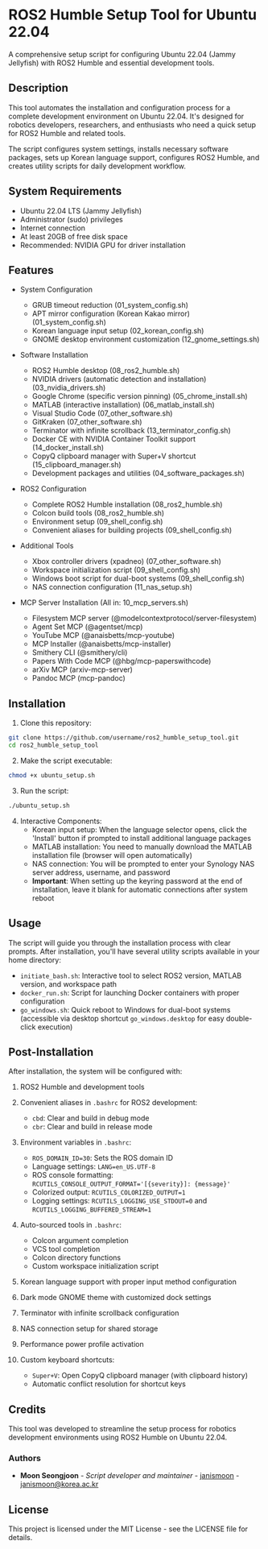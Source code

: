 # ROS2 Humble Setup Tool for Ubuntu 22.04

A comprehensive setup script for configuring Ubuntu 22.04 (Jammy Jellyfish) with ROS2 Humble and essential development tools.

## Description

This tool automates the installation and configuration process for a complete development environment on Ubuntu 22.04. It's designed for robotics developers, researchers, and enthusiasts who need a quick setup for ROS2 Humble and related tools.

The script configures system settings, installs necessary software packages, sets up Korean language support, configures ROS2 Humble, and creates utility scripts for daily development workflow.

## System Requirements

- Ubuntu 22.04 LTS (Jammy Jellyfish)
- Administrator (sudo) privileges
- Internet connection
- At least 20GB of free disk space
- Recommended: NVIDIA GPU for driver installation

## Features

- System Configuration
  - GRUB timeout reduction (01_system_config.sh)
  - APT mirror configuration (Korean Kakao mirror) (01_system_config.sh)
  - Korean language input setup (02_korean_config.sh)
  - GNOME desktop environment customization (12_gnome_settings.sh)

- Software Installation
  - ROS2 Humble desktop (08_ros2_humble.sh)
  - NVIDIA drivers (automatic detection and installation) (03_nvidia_drivers.sh)
  - Google Chrome (specific version pinning) (05_chrome_install.sh)
  - MATLAB (interactive installation) (06_matlab_install.sh)
  - Visual Studio Code (07_other_software.sh)
  - GitKraken (07_other_software.sh)
  - Terminator with infinite scrollback (13_terminator_config.sh)
  - Docker CE with NVIDIA Container Toolkit support (14_docker_install.sh)
  - CopyQ clipboard manager with Super+V shortcut (15_clipboard_manager.sh)
  - Development packages and utilities (04_software_packages.sh)

- ROS2 Configuration
  - Complete ROS2 Humble installation (08_ros2_humble.sh)
  - Colcon build tools (08_ros2_humble.sh)
  - Environment setup (09_shell_config.sh)
  - Convenient aliases for building projects (09_shell_config.sh)

- Additional Tools
  - Xbox controller drivers (xpadneo) (07_other_software.sh)
  - Workspace initialization script (09_shell_config.sh)
  - Windows boot script for dual-boot systems (09_shell_config.sh)
  - NAS connection configuration (11_nas_setup.sh)

- MCP Server Installation (All in: 10_mcp_servers.sh)
  - Filesystem MCP server (@modelcontextprotocol/server-filesystem)
  - Agent Set MCP (@agentset/mcp)
  - YouTube MCP (@anaisbetts/mcp-youtube)
  - MCP Installer (@anaisbetts/mcp-installer)
  - Smithery CLI (@smithery/cli)
  - Papers With Code MCP (@hbg/mcp-paperswithcode)
  - arXiv MCP (arxiv-mcp-server)
  - Pandoc MCP (mcp-pandoc)

## Installation

1. Clone this repository:
```bash
git clone https://github.com/username/ros2_humble_setup_tool.git
cd ros2_humble_setup_tool
```

2. Make the script executable:
```bash
chmod +x ubuntu_setup.sh
```

3. Run the script:
```bash
./ubuntu_setup.sh
```

4. Interactive Components:
   - Korean input setup: When the language selector opens, click the 'Install' button if prompted to install additional language packages
   - MATLAB installation: You need to manually download the MATLAB installation file (browser will open automatically)
   - NAS connection: You will be prompted to enter your Synology NAS server address, username, and password
   - **Important**: When setting up the keyring password at the end of installation, leave it blank for automatic connections after system reboot

## Usage

The script will guide you through the installation process with clear prompts. After installation, you'll have several utility scripts available in your home directory:

- `initiate_bash.sh`: Interactive tool to select ROS2 version, MATLAB version, and workspace path
- `docker_run.sh`: Script for launching Docker containers with proper configuration
- `go_windows.sh`: Quick reboot to Windows for dual-boot systems (accessible via desktop shortcut `go_windows.desktop` for easy double-click execution)

## Post-Installation

After installation, the system will be configured with:

1. ROS2 Humble and development tools
2. Convenient aliases in `.bashrc` for ROS2 development:
   - `cbd`: Clear and build in debug mode
   - `cbr`: Clear and build in release mode

3. Environment variables in `.bashrc`:
   - `ROS_DOMAIN_ID=30`: Sets the ROS domain ID
   - Language settings: `LANG=en_US.UTF-8`
   - ROS console formatting: `RCUTILS_CONSOLE_OUTPUT_FORMAT='[{severity}]: {message}'`
   - Colorized output: `RCUTILS_COLORIZED_OUTPUT=1`
   - Logging settings: `RCUTILS_LOGGING_USE_STDOUT=0` and `RCUTILS_LOGGING_BUFFERED_STREAM=1`

4. Auto-sourced tools in `.bashrc`:
   - Colcon argument completion
   - VCS tool completion
   - Colcon directory functions
   - Custom workspace initialization script

5. Korean language support with proper input method configuration
6. Dark mode GNOME theme with customized dock settings
7. Terminator with infinite scrollback configuration
8. NAS connection setup for shared storage
9. Performance power profile activation
10. Custom keyboard shortcuts:
    - `Super+V`: Open CopyQ clipboard manager (with clipboard history)
    - Automatic conflict resolution for shortcut keys

## Credits

This tool was developed to streamline the setup process for robotics development environments using ROS2 Humble on Ubuntu 22.04.

### Authors
- **Moon Seongjoon** - *Script developer and maintainer* - [janismoon](https://github.com/janismoon) - janismoon@korea.ac.kr

## License

This project is licensed under the MIT License - see the LICENSE file for details.
